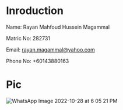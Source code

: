 # Inroduction
Name: Rayan Mahfoud Hussein Magammal

Matric No: 282731

Email: rayan.magammal@yahoo.com

Phone No: +60143880163
# Pic

![WhatsApp Image 2022-10-28 at 6 05 21 PM](https://user-images.githubusercontent.com/116881637/198572230-91330df6-ea2a-41cf-ae61-9e31eb17a4bc.jpeg)
